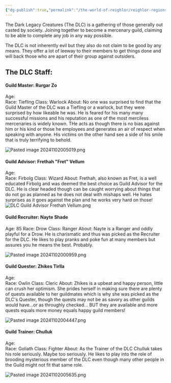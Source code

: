 ```yaml
---
{"dg-publish":true,"permalink":"/the-world-of-reighlor/reighlor-regions/kingdom-of-leloria/joleria/guilds-of-joleria/the-dlc/the-dark-legacy-creatures/"}
---
```


The Dark Legacy Creatures (The DLC) is a gathering of those generally out casted by society. Joining together to become a mercenary guild, claiming to be able to complete any job in any way possible. 

The DLC is not inherently evil but they also do not claim to be good by any means. They offer a lot of leeway to their members to get things done and will back those who are apart of their group against outsiders. 

## The DLC Staff:
#### Guild Master: Rurgar Zo
Age:  
Race:  Tiefling
Class: Warlock
About: No one was surprised to find that the Guild Master of the DLC was a Tiefling or a warlock, but they were surprised by how likeable he was. He is feared for his many many successful missions and his reputation as one of the most merciless mercenaries is widely known. THe acts as though there is no bias against him or his kind or those he employees and generates an air of respect when speaking with anyone. His victims on the other hand see a side of his smile that is truly terrifying to behold. 

<div class="transclusion internal-embed is-loaded"><div class="markdown-embed">



![Pasted image 20241102005019.png](/img/user/Z%20NPC%20Pics/DLC%20NPC%20Pics/Pasted%20image%2020241102005019.png)

</div></div>

#### Guild Advisor: Frethah "Fret" Vellum
Age:  
Race:  Firbolg
Class: Wizard
About: Frethah, also known as Fret, is a well educated Firbolg and was deemed the best choice as Guild Advisor for the DLC. He is clear headed though can be caught worrying about things that do not go as planned as he does not deal with mishaps well. He hates surprises as it goes against the plan and he works very hard on those! 
![DLC Guild Advisor Frethah Vellum.png](/img/user/Z%20NPC%20Pics/DLC%20NPC%20Pics/DLC%20Guild%20Advisor%20Frethah%20Vellum.png)
#### Guild Recruiter: Nayte Shade
Age:  85
Race:  Drow
Class: Ranger
About: Nayte is a Ranger and oddly playful for a Drow. He is charismatic and thus was picked as the Recruiter for the DLC. He likes to play pranks and poke fun at many members but assures you he means the best. Probably.

<div class="transclusion internal-embed is-loaded"><div class="markdown-embed">



![Pasted image 20241102000959.png](/img/user/Z%20NPC%20Pics/DLC%20NPC%20Pics/Pasted%20image%2020241102000959.png)

</div></div>

#### Guild Quester: Zhikes Tirlla
Age:  
Race:  Owlin
Class: Cleric 
About: Zhikes is a upbeat and happy person, little can crush her optimism. She prides herself in making sure there are plenty of quests available to her guildmates which is why she was picked as the DLC's Quester, though the quests may not be as savory as other guilds would have...or as throughly checked... BUT they are available and more quests equals more money equals happy guild members!

<div class="transclusion internal-embed is-loaded"><div class="markdown-embed">



![Pasted image 20241102004447.png](/img/user/Z%20NPC%20Pics/DLC%20NPC%20Pics/Pasted%20image%2020241102004447.png)

</div></div>

#### Guild Trainer: Chulluk 
Age:  
Race:  Goliath
Class: Fighter
About: As the Trainer of the DLC Chulluk takes his role seriously. Maybe too seriously. He likes to play into the role of brooding mysterious member of the DLC even though many other people in the Guild might not fit that same role. 

<div class="transclusion internal-embed is-loaded"><div class="markdown-embed">



![Pasted image 20241102005635.png](/img/user/Z%20NPC%20Pics/DLC%20NPC%20Pics/Pasted%20image%2020241102005635.png)

</div></div>
